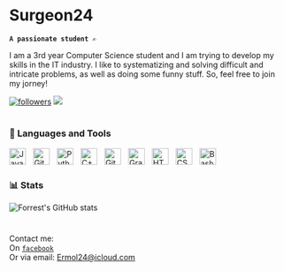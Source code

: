 # Surgeon24

**`A passionate student ✍️`**

I am a 3rd year Computer Science student and I am trying to develop my skills in the IT industry. I like to systematizing and solving difficult and intricate problems, as well as doing some funny stuff. So, feel free to join my jorney!

   <p align="left">
      <a href="https://github.com/Surgeon24/Surgeon24?tab=followers">
         <img alt="followers" title="Follow me on Github" src="https://custom-icon-badges.demolab.com/github/followers/Surgeon24?color=236ad3&labelColor=1155ba&style=for-the-badge&logo=person-add&label=Follow&logoColor=white"/></a>   
      <img src='https://vbr.wocr.tk/badge?page_id=Surgeon24&style=for-the-badge&logo=Github&color=16a085'>
   </p>

#

### 🔧 Languages and Tools

<img align="left" alt="Java" width="30px" style="padding-right:10px;" src="https://cdn.jsdelivr.net/gh/devicons/devicon/icons/java/java-original.svg"/>
<img align="left" alt="Git" width="30px" style="padding-right:10px;" src="https://cdn.jsdelivr.net/gh/devicons/devicon/icons/git/git-original.svg" />
<img align="left" alt="Python" width="30px" style="padding-right:10px;" src="https://cdn.jsdelivr.net/gh/devicons/devicon/icons/python/python-plain.svg" />
<img align="left" alt="C++" width="30px" style="padding-right:10px;" src="https://cdn.jsdelivr.net/gh/devicons/devicon/icons/cplusplus/cplusplus-line.svg" />
<img align="left" alt="GitHub" width="30px" style="padding-right:10px;" src="https://cdn.jsdelivr.net/gh/devicons/devicon/icons/github/github-original.svg" />
<img align="left" alt="Gradle" width="30px" style="padding-right:10px;" src="https://cdn.jsdelivr.net/gh/devicons/devicon/icons/gradle/gradle-plain.svg" />
<img align="left" alt="HTML" width="30px" style="padding-right:10px;" src="https://cdn.jsdelivr.net/gh/devicons/devicon/icons/html5/html5-plain.svg" />
<img align="left" alt="CSS" width="30px" style="padding-right:10px;" src="https://cdn.jsdelivr.net/gh/devicons/devicon/icons/css3/css3-plain.svg" />
<img align="left" alt="Bash" width="30px" style="padding-right:10px;" src="https://cdn.jsdelivr.net/gh/devicons/devicon/icons/bash/bash-original.svg" />
<br />

#

### 📊 Stats

![Forrest's GitHub stats](https://github-readme-stats.vercel.app/api?username=surgeon24&show_icons=true&theme=gruvbox)

<!-- ![GitHub Streak](https://streak-stats.demolab.com?user=Surgeon24&theme=gruvbox&border_radius=4.5) -->

#
Contact me:\
On [`facebook`](https://www.facebook.com/profile.php?id=100009885852706)\
Or via email: Ermol24@icloud.com
<!-- [website]: https://fkcodes.com -->
